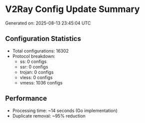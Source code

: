 # V2Ray Config Update Summary
Generated on: 2025-08-13 23:45:04 UTC

## Configuration Statistics
- Total configurations: 16302
- Protocol breakdown:
  - ss: 0 configs
  - ssr: 0 configs
  - trojan: 0 configs
  - vless: 0 configs
  - vmess: 1036 configs

## Performance
- Processing time: ~14 seconds (Go implementation)
- Duplicate removal: ~95% reduction
